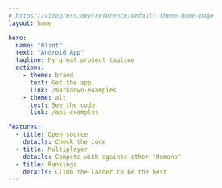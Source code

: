 ```yaml
---
# https://vitepress.dev/reference/default-theme-home-page
layout: home

hero:
  name: "Blint"
  text: "Android App"
  tagline: My great project tagline
  actions:
    - theme: brand
      text: Get the app
      link: /markdown-examples
    - theme: alt
      text: See the code
      link: /api-examples

features:
  - title: Open source
    details: Check the code
  - title: Multiplayer
    details: Compete with againts other "Humans"
  - title: Rankings
    details: Climb the ladder to be the best
---
```



